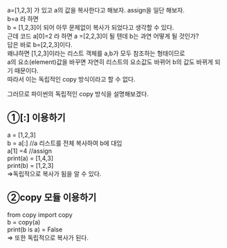 
a=[1,2,3] 가 있고 a의 값을 복사한다고 해보자.
assign을 일단 해보자.<br>
b=a 라 하면<br>
b = [1,2,3]이 되어 아무 문제없이 복사가 되었다고 생각할 수 있다.<br> 
근데 코드 a[0]=2 라 하면 a =[2,2,3]이 될 텐데 b는 과연 어떻게 될 것인가?<br>
답은 바로 b=[2,2,3]이다. <br>
왜냐하면 [1,2,3]이라는 리스트 객체를 a,b가 모두 참조하는 형태이므로<br> a의 요소(element)값을 바꾸면 자연히 리스트의 요소값도 바뀌어 b의 값도 바뀌게 되기 때문이다. <br>
따라서 이는 독립적인 copy 방식이라고 할 수 없다.

그러므로 파이썬의 독립적인 copy 방식을 설명해보겠다.
## ①[:] 이용하기
a = [1,2,3]<br>
b = a[:]  //a 리스트를 전체 복사하여 b에 대입 <br>
a[1] =4 //assign <br>
print(a) = [1,4,3] <br>
print(b) = [1,2,3] <br>
=>독립적으로 복사가 됨을 알 수 있다.

## ②copy 모듈 이용하기 
from copy import copy <br>
b = copy(a) <br>
print(b is a) = False <br>
=> 또한 독립적으로 복사가 된다. <br> 
